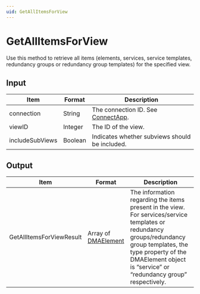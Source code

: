 ```yaml
---
uid: GetAllItemsForView
---
```


# GetAllItemsForView

Use this method to retrieve all items (elements, services, service templates, redundancy groups or redundancy group templates) for the specified view.

## Input

| Item            | Format  | Description                                          |
|-----------------|---------|------------------------------------------------------|
| connection      | String  | The connection ID. See [ConnectApp](xref:ConnectApp). |
| viewID          | Integer | The ID of the view.                                  |
| includeSubViews | Boolean | Indicates whether subviews should be included.       |

## Output

| Item | Format | Description |
|--|--|--|
| GetAllItemsForViewResult | Array of [DMAElement](xref:DMAElement) | The information regarding the items present in the view. For services/service templates or redundancy groups/redundancy group templates, the type property of the DMAElement object is “service” or “redundancy group” respectively. |
